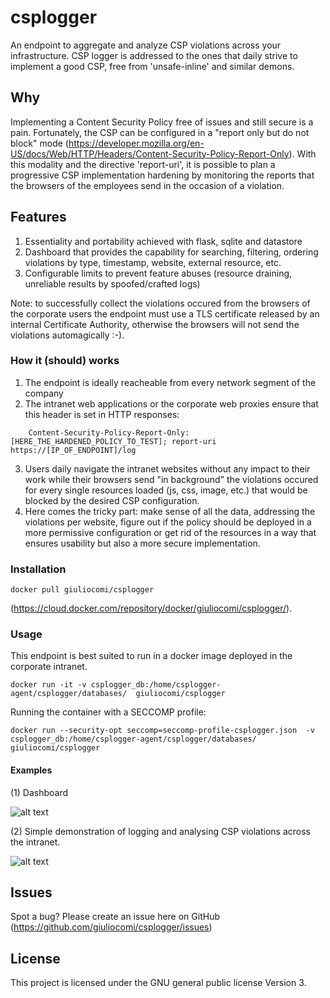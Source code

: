 # csplogger
An endpoint to aggregate and analyze CSP violations across your infrastructure.
CSP logger is addressed to the ones that daily strive to implement a good CSP, free from 'unsafe-inline' and similar demons.

## Why
Implementing a Content Security Policy free of issues and still secure is a pain.
Fortunately, the CSP can be configured in a "report only but do not block" mode (https://developer.mozilla.org/en-US/docs/Web/HTTP/Headers/Content-Security-Policy-Report-Only). With this modality and the directive 'report-uri', it is possible to plan a progressive CSP implementation hardening by monitoring the reports that the browsers of the employees send in the occasion of a violation. 

## Features
1) Essentiality and portability achieved with flask, sqlite and datastore
2) Dashboard that provides the capability for searching, filtering, ordering violations by type, timestamp, website, external resource, etc.
3) Configurable limits to prevent feature abuses (resource draining, unreliable results by spoofed/crafted logs)

Note: to successfully collect the violations occured from the browsers of the corporate users the endpoint must use a TLS certificate released by an internal Certificate Authority, otherwise the browsers will not send the violations automagically :-).

### How it (should) works

1) The endpoint is ideally reacheable from every network segment of the company
2) The intranet web applications or the corporate web proxies ensure that this header is set in HTTP responses:
```
    Content-Security-Policy-Report-Only: [HERE_THE_HARDENED_POLICY_TO_TEST]; report-uri https://[IP_OF_ENDPOINT]/log
```
3) Users daily navigate the intranet websites without any impact to their work while their browsers send "in background" the violations occured for every single resources loaded (js, css, image, etc.) that would be blocked by the desired CSP configuration.
4) Here comes the tricky part: make sense of all the data, addressing the violations per website, figure out if the policy should be deployed in a more permissive configuration or get rid of the resources in a way that ensures usability but also a more secure implementation.

### Installation
```
docker pull giuliocomi/csplogger
```
(https://cloud.docker.com/repository/docker/giuliocomi/csplogger/).

### Usage
This endpoint is best suited to run in a docker image deployed in the corporate intranet.

```
docker run -it -v csplogger_db:/home/csplogger-agent/csplogger/databases/  giuliocomi/csplogger

```
Running the container with a SECCOMP profile:
```
docker run --security-opt seccomp=seccomp-profile-csplogger.json  -v csplogger_db:/home/csplogger-agent/csplogger/databases/ giuliocomi/csplogger
```

#### Examples

(1) Dashboard

![alt text](https://i.imgur.com/te6WqwG.png)

(2) Simple demonstration of logging and analysing CSP violations across the intranet.

![alt text](https://i.imgur.com/rONO9sb.png)


## Issues
Spot a bug? Please create an issue here on GitHub (https://github.com/giuliocomi/csplogger/issues)

## License
This project is licensed under the  GNU general public license Version 3.
